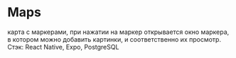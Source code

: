 # Maps
карта с маркерами, при нажатии на маркер открывается окно маркера, в котором можно добавить картинки, и соответственно их просмотр. Стэк: React Native, Expo, PostgreSQL
